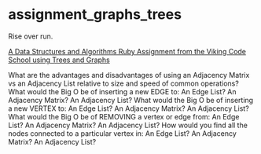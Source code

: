 # assignment_graphs_trees

Rise over run.

[A Data Structures and Algorithms Ruby Assignment from the Viking Code School using Trees and Graphs](http://www.vikingcodeschool.com)

What are the advantages and disadvantages of using an Adjacency Matrix vs an Adjacency List relative to size and speed of common operations?
What would the Big O be of inserting a new EDGE to:
An Edge List?
An Adjacency Matrix?
An Adjacency List?
What would the Big O be of inserting a new VERTEX to:
An Edge List?
An Adjacency Matrix?
An Adjacency List?
What would the Big O be of REMOVING a vertex or edge from:
An Edge List?
An Adjacency Matrix?
An Adjacency List?
How would you find all the nodes connected to a particular vertex in:
An Edge List?
An Adjacency Matrix?
An Adjacency List?
